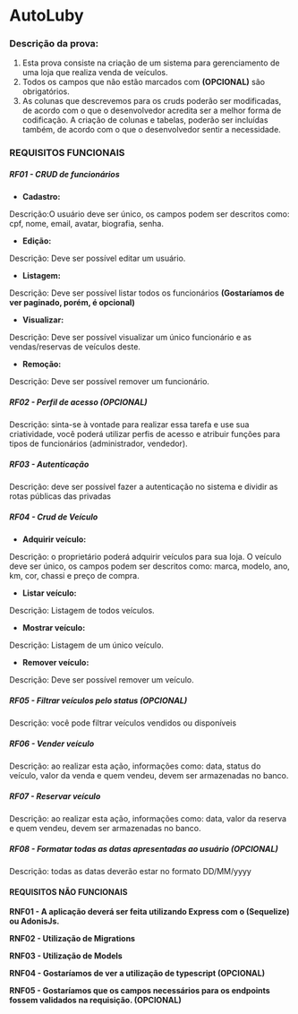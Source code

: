# AutoLuby

### Descrição da prova:

1. Esta prova consiste na criação de um sistema para gerenciamento de uma loja que realiza venda de veículos.
2. Todos os campos que não estão marcados com **(OPCIONAL)** são obrigatórios.
3. As colunas que descrevemos para os cruds poderão ser modificadas, de acordo com o que o desenvolvedor acredita ser a melhor forma de codificação. A criação de colunas e tabelas, poderão ser incluídas também, de acordo com o que o desenvolvedor sentir a necessidade.

### **REQUISITOS FUNCIONAIS**

##### **RF01 -** CRUD de funcionários

- **Cadastro:**

Descrição:O usuário deve ser único, os campos podem ser descritos como: cpf, nome, email, avatar, biografia, senha.

- **Edição:**

Descrição: Deve ser possível editar um usuário.

- **Listagem:**

Descrição: Deve ser possível listar todos os funcionários **(Gostaríamos de ver paginado, porém, é opcional)**

- **Visualizar:**

Descrição: Deve ser possível visualizar um único funcionário e as vendas/reservas de veículos deste.

- **Remoção:**

Descrição: Deve ser possível remover um funcionário.

##### RF02 - Perfil de acesso (OPCIONAL)

Descrição: sinta-se à vontade para realizar essa tarefa e use sua criatividade, você poderá utilizar perfis de acesso e atribuir funções para tipos de funcionários (administrador, vendedor).

##### RF03 - Autenticação

Descrição: deve ser possível fazer a autenticação no sistema e dividir as rotas públicas das privadas

##### RF04 - Crud de Veículo

- **Adquirir veículo:**

Descrição: o proprietário poderá adquirir veículos para sua loja. O veículo deve ser único, os campos podem ser descritos como: marca, modelo, ano, km, cor, chassi e preço de compra.

- **Listar veículo:**

Descrição: Listagem de todos veículos.

- **Mostrar veículo:**

Descrição: Listagem de um único veículo.

- **Remover veículo:**

Descrição: Deve ser possível remover um veículo.

##### RF05 - Filtrar veículos pelo status (OPCIONAL)

Descrição: você pode filtrar veículos vendidos ou disponíveis

##### RF06 - Vender veículo

Descrição: ao realizar esta ação, informações como: data, status do veículo, valor da venda e quem vendeu, devem ser armazenadas no banco.

##### RF07 - Reservar veículo

Descrição: ao realizar esta ação, informações como: data, valor da reserva e quem vendeu, devem ser armazenadas no banco.

##### RF08 - Formatar todas as datas apresentadas ao usuário (OPCIONAL)

Descrição: todas as datas deverão estar no formato DD/MM/yyyy

#### REQUISITOS NÃO FUNCIONAIS

**RNF01 - A aplicação deverá ser feita utilizando Express com o (Sequelize) ou AdonisJs.**

**RNF02 - Utilização de Migrations**

**RNF03 - Utilização de Models**

**RNF04 - Gostaríamos de ver a utilização de typescript (OPCIONAL)**

**RNF05 - Gostaríamos que os campos necessários para os endpoints fossem validados na requisição. (OPCIONAL)**
